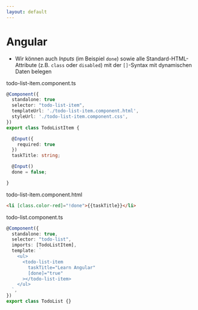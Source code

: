```yaml
---
layout: default
---
```


# Angular <SubHeading text="Attribute"/>

<div class="grid grid-cols-12 gap-6">
<div class="col-span-12">

- Wir können auch _Inputs_ (im Beispiel `done`) sowie alle Standard-HTML-Attribute (z.B. `class` oder `disabled`) mit der `[]`-Syntax mit dynamischen Daten belegen

</div>

<div class="col-span-6">

<Filename>todo-list-item.component.ts</Filename>

```ts
@Component({
  standalone: true
  selector: "todo-list-item",
  templateUrl: './todo-list-item.component.html',
  styleUrl: './todo-list-item.component.css',
})
export class TodoListItem {

  @Input({
    required: true
  })
  taskTitle: string;

  @Input()
  done = false;

}
```

</div>

<div class="col-span-6">

<Filename>todo-list-item.component.html</Filename>

```html
<li [class.color-red]="!done">{{taskTitle}}</li>
```

<div class="mb-6"></div>

<Filename>todo-list.component.ts</Filename>

<!-- prettier-ignore-start -->

```ts
@Component({
  standalone: true,
  selector: "todo-list",
  imports: [TodoListItem],
  template: `
    <ul>
      <todo-list-item
        taskTitle="Learn Angular"
        [done]="true"
      ></todo-list-item>
    </ul>
  `,
})
export class TodoList {}
```

<!-- prettier-ignore-end -->

</div>

</div>

<PageNumber/>
